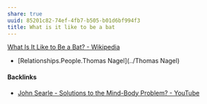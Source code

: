 ```yaml
---
share: true
uuid: 85201c82-74ef-4fb7-b505-b01d6bf994f3
title: What is it like to be a bat
---
```

[What Is It Like to Be a Bat? - Wikipedia](https://en.wikipedia.org/wiki/What_Is_It_Like_to_Be_a_Bat%3F)

* [Relationships.People.Thomas Nagel](../Thomas Nagel)

#### Backlinks

* [John Searle - Solutions to the Mind-Body Problem? - YouTube](/db92339b-8421-42fd-8e03-f230deaa0d95)